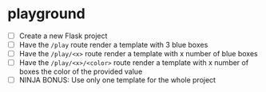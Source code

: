 # playground

- [ ] Create a new Flask project
- [ ] Have the `/play` route render a template with 3 blue boxes
- [ ] Have the `/play/<x>` route render a template with x number of blue boxes
- [ ] Have the `/play/<x>/<color>` route render a template with x number of boxes the color of the provided value
- [ ] NINJA BONUS: Use only one template for the whole project